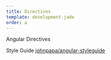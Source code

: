 ```yaml
---
title: Directives
template: development.jade
order: a
---
```


Angular Directives

Style Guide [johnpapa/angular-styleguide](https://github.com/johnpapa/angular-styleguide)

<!-- Copyright AXA Versicherungen AG 2015 -->
